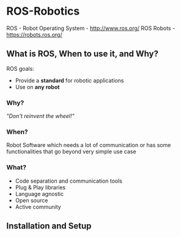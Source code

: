 # ROS-Robotics

ROS - Robot Operating System - http://www.ros.org/
ROS Robots - https://robots.ros.org/

## What is ROS, When to use it, and Why?

ROS goals:
- Provide a **standard** for robotic applications
- Use on **any robot** 

### Why?

*"Don't reinvent the wheel!"*

### When?

Robot Software which needs a lot of communication or has some functionalities that go beyond very simple use case

### What?
- Code separation and communication tools
- Plug & Play libraries
- Language agnostic
- Open source
- Active community

## Installation and Setup 
